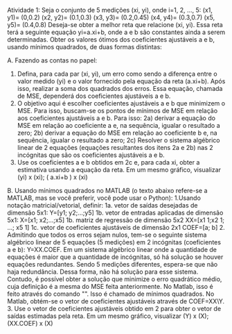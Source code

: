 Atividade 1:
Seja o conjunto de 5 medições (xi, yi), onde i=1, 2, ..., 5:
(x1, y1)= (0,0.2)
(x2, y2)= (0.1,0.3)
(x3, y3)= (0.2,0.45)
(x4, y4)= (0.3,0.7)
(x5, y5)= (0.4,0.8)
Deseja-se obter a melhor reta que relacione (xi, yi). Essa reta terá a seguinte equação yi=a.xi+b, onde a e b são constantes ainda a serem determinadas. Obter os valores ótimos dos coeficientes ajustáveis a e b, usando mínimos quadrados, de duas formas distintas:

A. Fazendo as contas no papel:
1. Defina, para cada par (xi, yi), um erro como sendo a diferença entre o valor medido (yi) e o valor fornecido pela equação da reta (a.xi+b). Após isso, realizar a soma dos quadrados dos erros. Essa equação, chamada de MSE, dependerá dos coeficientes ajustáveis a e b.
2. O objetivo aqui é escolher coeficientes ajustáveis a e b que minimizem o MSE. Para isso, buscam-se os pontos de mínimos de MSE em relação aos coeficientes ajustáveis a e b. Para isso:
2a) derivar a equação do MSE em relação ao coeficiente a e, na sequência, igualar o resultado a zero;
2b) derivar a equação do MSE em relação ao coeficiente b e, na sequência, igualar o resultado a zero;
2c) Resolver o sistema algébrico linear de 2 equações (equações resultantes dos itens 2a e 2b) nas 2 incógnitas que são os coeficientes ajustáveis a e b.
3. Use os coeficientes a e b obtidos em 2c e, para cada xi, obter a estimativa usando a equação da reta. Em um mesmo gráfico, visualizar (yi) x (xi); ( a.xi+b ) x (xi)

B. Usando mínimos quadrados no MATLAB (o texto abaixo refere-se a MATLAB, mas se você preferir, você pode usar o Python):
1.Usando notação matricial/vetorial, definir:
1a. vetor de saídas desejadas de dimensão 5x1: Y=[y1; y2;...;y5]
1b. vetor de entradas aplicadas de dimensão 5x1: X=[x1; x2;...;x5]
1b. matriz de regressão de dimensão 5x2 XX=[x1 1;x2 1; ...; x5 1]
1c. vetor de coeficientes ajustáveis de dimensão 2x1 COEF=[a; b]
2. Admitindo que todos os erros sejam nulos, tem-se o seguinte sistema algébrico linear de 5 equações (5 medições) em 2 incógnitas (coeficientes a e b): Y=XX.COEF. Em um sistema algébrico linear onde a quantidade de equações é maior que a quantidade de incógnitas, só há solução se houver equações redundantes. Sendo 5 medições diferentes, espera-se que não haja redundância. Dessa forma, não há solução para esse sistema. Contudo, é possível obter a solução que minimize o erro quadrático médio, cuja definição é a mesma do MSE feita anteriormente. No Matlab, isso é feito através do comando "\". Isso é chamado de mínimos quadrados. No Matlab, obtém-se o vetor de coeficientes ajustáveis através de COEF=XX\Y.
3. Use o vetor de coeficientes ajustáveis obtido em 2 para obter o vetor de saídas estimadas pela reta. Em um mesmo gráfico, visualizar (Y) x (X); (XX.COEF) x (X)
